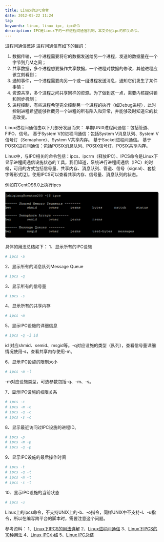 ```yaml
---
title: Linux的IPC命令
date: 2012-05-22 11:24
tag: 
keywords: linux, linux ipc, ipc命令
description: IPC是Linux下的一种进程间通信机制，本文介绍ipc的相关命令。
---
```


进程间通信概述
进程间通信有如下的目的：

1. 数据传输，一个进程需要将它的数据发送给另一个进程，发送的数据量在一个字节到几M之间；
2. 共享数据，多个进程想要操作共享数据，一个进程对数据的修改，其他进程应该立刻看到；
3. 通知事件，一个进程需要向另一个或一组进程发送消息，通知它们发生了某件事情；
4. 资源共享，多个进程之间共享同样的资源。为了做到这一点，需要内核提供锁和同步机制；
5. 进程控制，有些进程希望完全控制另一个进程的执行（如Debug进程），此时控制进程希望能够拦截另一个进程的所有陷入和异常，并能够及时知道它的状态改变。

Linux进程间通信由以下几部分发展而来：
早期UNIX进程间通信：包括管道、FIFO、信号。
基于System V的进程间通信：包括System V消息队列、System V信号灯（Semaphore）、System V共享内存。
基于Socket进程间通信。
基于POSIX进程间通信：包括POSIX消息队列、POSIX信号灯、POSIX共享内存。

Linux中，与IPC相关的命令包括：ipcs、ipcrm（释放IPC）、IPCS命令是Linux下显示进程间通信设施状态的工具。我们知道，系统进行进程间通信（IPC）的时候，可用的方式包括信号量、共享内存、消息队列、管道、信号（signal）、套接字等形式[[2](http://www.cnblogs.com/linshui91/archive/2010/09/29/1838770.html)]。使用IPCS可以查看共享内存、信号量、消息队列的状态。

例如在CentOS6.0上执行ipcs

![](20120522-ipcs/201205221123421706.png)

具体的用法总结如下：
1、显示所有的IPC设施
```sh
# ipcs -a
```

2、显示所有的消息队列Message Queue
```sh
# ipcs -q
```

3、显示所有的信号量
```sh
# ipcs -s
```

4、显示所有的共享内存
```sh
# ipcs -m
```

5、显示IPC设施的详细信息
```sh
# ipcs -q -i id
```
id 对应shmid、semid、msgid等。-q对应设施的类型（队列），查看信号量详细情况使用-s，查看共享内存使用-m。

6、显示IPC设施的限制大小
```sh
# ipcs -m -l
```
-m对应设施类型，可选参数包括-q、-m、-s。

7、显示IPC设施的权限关系
```sh
# ipcs -c
# ipcs -m -c
# ipcs -q -c
# ipcs -s -c
```

8、显示最近访问过IPC设施的进程ID。
```sh
# ipcs -p
# ipcs -m -p
# ipcs -q -p
```

9、显示IPC设施的最后操作时间
```sh
# ipcs -t
# ipcs -q -t
# ipcs -m -t
# ipcs -s -t
```

10、显示IPC设施的当前状态
```sh
# ipcs -u
```

Linux上的ipcs命令，不支持UNIX上的-b、-o指令，同样UNIX中不支持-l、-u指令，所以在编写跨平台的脚本时，需要注意这个问题。

参考资料：
1、[Linux下IPCS的用法详解](http://wenku.baidu.com/view/58048caddd3383c4bb4cd26f.html)
2、[Linux进程间通信](http://www.cnblogs.com/linshui91/archive/2010/09/29/1838770.html)
3、[Linux下IPCS的10种用法](http://blog.csdn.net/bonny95/article/details/6442821)
4、[Linux IPC小结](http://www.linuxdiyf.com/viewarticle.php?id=6783)
5、[Linux IPC总结](http://www.cnblogs.com/wangkangluo1/archive/2012/05/14/2498786.html)
